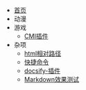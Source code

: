 <!-- 首页导航栏 -->
<!-- etchunWeb/_navbar.md（导航栏）-->
- [首页](/home.md)
- 动漫
- 游戏
    - [CMI插件](/md/game/CMI插件-副本.md)
- 杂项
    - [html相对路径](/md/sth/html相对路径.md)
    - [快捷命令](/md/sth/快捷命令.md)
    - [docsify-插件](/md/sth/docsify-插件.md)
    - [Markdown效果测试](/md/sth/Markdown测试效果.md)


<!-- 如果导航内容过多，可以写成嵌套的列表，会被渲染成下拉列表的形式。【但，貌似只能设置一层下拉菜单】

    * 入门
        * [快速开始](zh-cn/quickstart.md)
        * [多页文档](zh-cn/more-pages.md)
        * [定制导航栏](zh-cn/custom-navbar.md)
        * [封面](zh-cn/cover.md)

    * 配置
        * [配置项](zh-cn/configuration.md)
        * [主题](zh-cn/themes.md)
        * [使用插件](zh-cn/plugins.md)
        * [Markdown 配置](zh-cn/markdown.md)
        * [代码高亮](zh-cn/language-highlight.md)

    【效果图】(https://docsify.js.org/_images/zh-cn/nested-navbar.png)
-->
